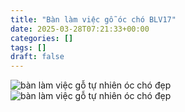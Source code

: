 ```yaml
---
title: "Bàn làm việc gỗ óc chó BLV17"
date: 2025-03-28T07:21:33+00:00
categories: []
tags: []
draft: false
---
```

![bàn làm việc gỗ tự nhiên óc chó đẹp](/img/ban-lv/blv17/ban-lam-viec-go-oc-cho-blv17-1.webp)
![bàn làm việc gỗ tự nhiên óc chó đẹp](/img/ban-lv/blv17/ban-lam-viec-go-oc-cho-blv17-2.webp)